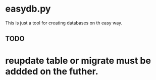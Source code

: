 # easydb.py

This is just a tool for creating databases on th easy way.
## TODO
# reupdate table or migrate must be addded on the futher.
